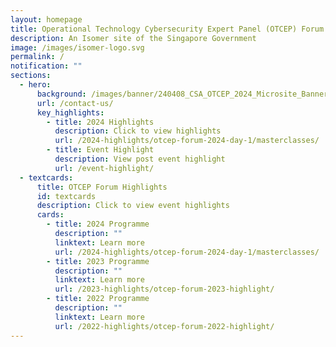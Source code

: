 ```yaml
---
layout: homepage
title: Operational Technology Cybersecurity Expert Panel (OTCEP) Forum
description: An Isomer site of the Singapore Government
image: /images/isomer-logo.svg
permalink: /
notification: ""
sections:
  - hero:
      background: /images/banner/240408_CSA_OTCEP_2024_Microsite_Banner_R02.png
      url: /contact-us/
      key_highlights:
        - title: 2024 Highlights
          description: Click to view highlights
          url: /2024-highlights/otcep-forum-2024-day-1/masterclasses/
        - title: Event Highlight
          description: View post event highlight
          url: /event-highlight/
  - textcards:
      title: OTCEP Forum Highlights
      id: textcards
      description: Click to view event highlights
      cards:
        - title: 2024 Programme
          description: ""
          linktext: Learn more
          url: /2024-highlights/otcep-forum-2024-day-1/masterclasses/
        - title: 2023 Programme
          description: ""
          linktext: Learn more
          url: /2023-highlights/otcep-forum-2023-highlight/
        - title: 2022 Programme
          description: ""
          linktext: Learn more
          url: /2022-highlights/otcep-forum-2022-highlight/
---
```

